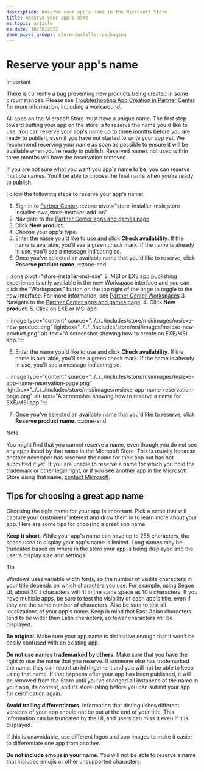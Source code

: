 ```yaml
---
description: Reserve your app's name in the Microsoft Store
title: Reserve your app's name
ms.topic: article
ms.date: 10/30/2022
zone_pivot_groups: store-installer-packaging
---
```


# Reserve your app's name

> [!IMPORTANT]
> There is currently a bug preventing new products being created in some circumstances. Please see [Troubleshooting App Creation in Partner Center](../partner-center/troubleshoot-app-creation.md) for more information, including a workaround.

All apps on the Microsoft Store must have a unique name. The first step toward putting your app on the store is to reserve the name you'd like to use. You can reserve your app's name up to three months before you are ready to publish, even if you have not started to write your app yet. We recommend reserving your name as soon as possible to ensure it will be available when you're ready to publish. Reserved names not used within three months will have the reservation removed.

If you are not sure what you want you app's name to be, you can reserve multiple names. You'll be able to choose the final name when you're ready to publish.

Follow the following steps to reserve your app's name:

1. Sign in to [Partner Center](https://partner.microsoft.com/).
:::zone pivot="store-installer-msix,store-installer-pwa,store-installer-add-on"
2. Navigate to the [Partner Center apps and games page](https://partner.microsoft.com/dashboard/apps-and-games/overview).
3. Click **New product**.
4. Choose your app's type.
5. Enter the name you'd like to use and click **Check availability**. If the name is available, you'll see a green check mark. If the name is already in use, you'll see a message indicating so.
6. Once you've selected an available name that you'd like to reserve, click **Reserve product name**.
:::zone-end

:::zone pivot="store-installer-msi-exe"
2. MSI or EXE app publishing experience is only available in the new Workspace interface and you can click the “Workspaces” button on the top right of the page to toggle to the new interface. For more information, see [Partner Center Workspaces](../partner-center/partner-center-workspaces.md)
3. Navigate to the [Partner Center apps and games page](https://partner.microsoft.com/dashboard/apps-and-games/overview).
4. Click **New product**.
5. Click on EXE or MSI app.

:::image type="content" source="../../../includes/store/msi/images/msiexe-new-product.png" lightbox="../../../includes/store/msi/images/msiexe-new-product.png" alt-text="A screenshot showing how to create an EXE/MSI app.":::

6. Enter the name you'd like to use and click **Check availability**. If the name is available, you'll see a green check mark. If the name is already in use, you'll see a message indicating so.

:::image type="content" source="../../../includes/store/msi/images/msiexe-app-name-reservation-page.png" lightbox="../../../includes/store/msi/images/msiexe-app-name-reservation-page.png" alt-text="A screenshot showing how to reserve a name for EXE/MSI app.":::

7. Once you've selected an available name that you'd like to reserve, click **Reserve product name**.
:::zone-end

> [!NOTE]
> You might find that you cannot reserve a name, even though you do not see any apps listed by that name in the Microsoft Store. This is usually because another developer has reserved the name for their app but has not submitted it yet. If you are unable to reserve a name for which you hold the trademark or other legal right, or if you see another app in the Microsoft Store using that name, [contact Microsoft](https://www.microsoft.com/info/cpyrtInfrg.html).

## Tips for choosing a great app name

Choosing the right name for your app is important. Pick a name that will capture your customers' interest and draw them in to learn more about your app. Here are some tips for choosing a great app name.

**Keep it short**. While your app's name can have up to 256 characters, the space used to display your app's name is limited. Long names may be truncated based on where in the store your app is being displayed and the user's display size and settings.

> [!TIP]
> Windows uses variable width fonts, so the number of visible characters in your title depends on which characters you use. For example, using Segoe UI, about 30 `i` characters will fit in the same space as 10 `w` characters. If you have multiple apps, be sure to test the visibility of each app's title, even if they are the same number of characters. Also be sure to test all localizations of your app's name. Keep in mind that East-Asian characters tend to be wider than Latin characters, so fewer characters will be displayed.

**Be original**. Make sure your app name is distinctive enough that it won't be easily confused with an existing app.

**Do not use names trademarked by others**. Make sure that you have the right to use the name that you reserve. If someone else has trademarked the name, they can report an infringement and you will not be able to keep using that name. If that happens after your app has been published, it will be removed from the Store until you've changed all instances of the name in your app, its content, and its store listing before you can submit your app for certification again.

**Avoid trailing differentiators**. Information that distinguishes different versions of your app should not be put at the end of your title. This information can be truncated by the UI, and users can miss it even if it is displayed.

If this is unavoidable, use different logos and app images to make it easier to differentiate one app from another.

**Do not include emojis in your name**. You will not be able to reserve a name that includes emojis or other unsupported characters.
